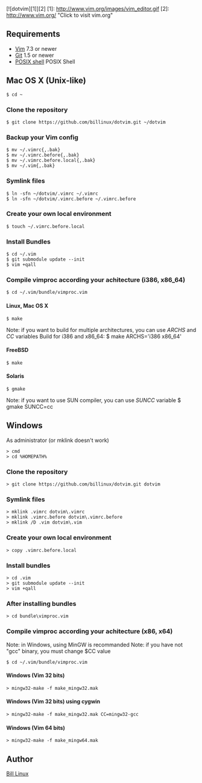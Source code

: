 [![dotvim][1]][2]
[1]: http://www.vim.org/images/vim_editor.gif
[2]: http://www.vim.org/ "Click to visit vim.org"

## Requirements

* [Vim](http://www.vim.org/) 7.3 or newer
* [Git](http://git-scm.com/) 1.5 or newer
* [POSIX shell](http://pubs.opengroup.org/onlinepubs/009695399/utilities/sh.html) POSIX Shell

## Mac OS X (Unix-like)

    $ cd ~

### Clone the repository

    $ git clone https://github.com/billinux/dotvim.git ~/dotvim

### Backup your Vim config

    $ mv ~/.vimrc{,.bak}
    $ mv ~/.vimrc.before{,.bak}
    $ mv ~/.vimrc.before.local{,.bak}
    $ mv ~/.vim{,.bak}

### Symlink files

    $ ln -sfn ~/dotvim/.vimrc ~/.vimrc
    $ ln -sfn ~/dotvim/.vimrc.before ~/.vimrc.before

### Create your own local environment

    $ touch ~/.vimrc.before.local

### Install Bundles

    $ cd ~/.vim
    $ git submodule update --init
    $ vim +qall

### Compile vimproc according your achitecture (i386, x86_64)
    $ cd ~/.vim/bundle/vimproc.vim

#### Linux, Mac OS X
    $ make
Note: if you want to build for multiple architectures, you can use *ARCHS* and *CC* variables
Build for i386 and x86_64:
    $ make ARCHS='i386 x86_64'

#### FreeBSD
    $ make

#### Solaris
    $ gmake
Note: if you want to use SUN compiler, you can use *SUNCC* variable
    $ gmake SUNCC=cc


## Windows

As administrator (or mklink doesn't work)

    > cmd
    > cd %HOMEPATH%

### Clone the repository

    > git clone https://github.com/billinux/dotvim.git dotvim

### Symlink files

    > mklink .vimrc dotvim\.vimrc
    > mklink .vimrc.before dotvim\.vimrc.before
    > mklink /D .vim dotvim\.vim

### Create your own local environment

    > copy .vimrc.before.local

### Install bundles

    > cd .vim
    > git submodule update --init
    > vim +qall

### After installing  bundles

    > cd bundle\vimproc.vim

### Compile vimproc according your achitecture (x86, x64)
Note: in Windows, using MinGW is recommanded
Note: if you have not "gcc" binary, you must change $CC value

    $ cd ~/.vim/bundle/vimproc.vim

#### Windows (Vim 32 bits)
    > mingw32-make -f make_mingw32.mak
#### Windows (Vim 32 bits) using cygwin
    > mingw32-make -f make_mingw32.mak CC=mingw32-gcc
#### Windows (Vim 64 bits)
    > mingw32-make -f make_mingw64.mak

## Author

[Bill Linux](mailto:b.linux@laposte.net)

